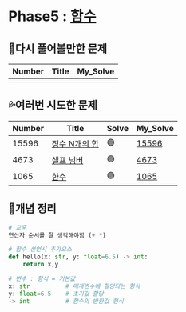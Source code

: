 # Phase5 : [함수](https://www.acmicpc.net/step/5)



## 💫다시 풀어볼만한 문제

| Number | Title | My_Solve |
| ------ | ----- | -------- |
|        |       |          |



## 💦여러번 시도한 문제

| Number | Title                                                  | Solve | My_Solve            |
| ------ | ------------------------------------------------------ | ----- | ------------------- |
| 15596  | [정수 N개의 합](https://www.acmicpc.net/problem/15596) | 🟢     | [15596](./15596.py) |
| 4673   | [셀프 넘버](https://www.acmicpc.net/problem/4673)      | 🟢     | [4673](./4673.py)   |
| 1065   | [한수](https://www.acmicpc.net/problem/1065)           | 🟢     | [1065](./15596.py)  |



## 📑개념 정리 

```python
# 교훈
연산자 순서를 잘 생각해야함 (+ *)

# 함수 선언시 추가요소
def hello(x: str, y: float=6.5) -> int:
    return x,y

# 변수 : 형식 = 기본값
x: str          # 매개변수에 할당되는 형식
y: float=6.5    # 초기값 할당
-> int          # 함수의 반환값 형식
```

